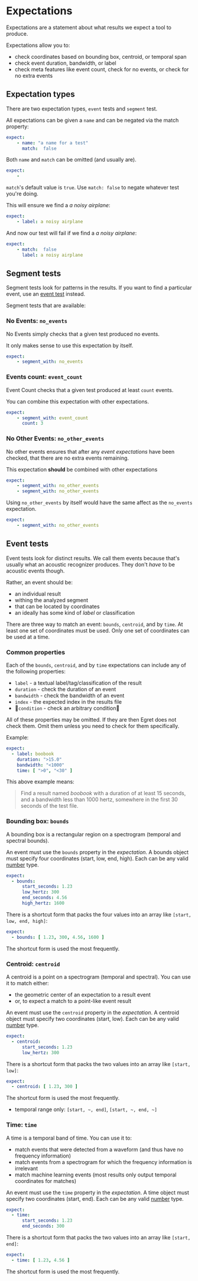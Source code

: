# Expectations

Expectations are a statement about what results we expect a tool to produce.

Expectations allow you to:

- check coordinates based on bounding box, centroid, or temporal span
- check event duration, bandwidth, or label
- check meta features like event count, check for no events, or check for no extra events


## Expectation types

There are two expectation types, `event` tests and `segment` test. 

All expectations can be given a `name` and can be negated via the match property:

```yaml
expect:
    - name: "a name for a test"
      match:  false  
```

Both `name` and `match` can be omitted (and usually are).

```yaml
expect:
    - 
```

`match`'s default value is `true`. Use `match: false` to negate whatever test 
you're doing.

This will ensure we find a _a noisy airplane_:

```yaml
expect:
    - label: a noisy airplane
```

And now our test will fail if we find a _a noisy airplane_:

```yaml
expect:
    - match:  false  
      label: a noisy airplane
```

 ## Segment tests

Segment tests look for patterns in the results.
If you want to find a particular event, use an [event test](#event-tests) instead.

Segment tests that are available:

### No Events: `no_events`

No Events simply checks that a given test produced no events.

It only makes sense to use this expectation by itself.

```yaml
expect:
    - segment_with: no_events
```

### Events count: `event_count`

Event Count checks that a given test produced at least `count` events.

You can combine this expectation with other expectations.

```yaml
expect:
    - segment_with: event_count
      count: 3
```

### No Other Events: `no_other_events`

No other events ensures that after any _event expectations_ have been checked,
that there are no extra events remaining.

This expectation **should** be combined with other expectations



```yaml
expect:
    - segment_with: no_other_events
    - segment_with: no_other_events
```    

Using `no_other_events` by itself would have the same affect as the
`no_events` expectation.

```yaml
expect:
    - segment_with: no_other_events
```    

## Event tests

Event tests look for distinct results. We call them events because that's usually
what an acoustic recognizer produces. They don't _have_ to be acoustic events though.

Rather, an event should be:
  - an individual result
  - withing the analyzed segment
  - that can be located by coordinates
  - an ideally has some kind of _label_ or classification

There are three way to match an event: `bounds`, `centroid`, and by `time`.
At least one set of coordinates must be used.
Only one set of coordinates can be used at a time.

### Common properties

Each of the `bounds`, `centroid`, and by `time` expectations can include any of 
the following properties:

- `label` - a textual label/tag/classification of the result
- `duration` - check the duration of an event
- `bandwidth` - check the bandwidth of an event
- `index` - the expected index in the results file
- 🚧`condition` - check an arbitrary condition🚧

All of these properties may be omitted. If they are then Egret does not check them.
Omit them unless you need to check for them specifically.

Example:

```yaml
expect:
  - label: boobook
    duration: ">15.0"
    bandwidth: "<1000"
    time: [ ">0", "<30" ]
```

This above example means: 

> Find a result named _boobook_ with a duration of at least 15 seconds,
> and a bandwidth less than 1000 hertz, somewhere in the first 30 seconds
> of the test file.
 
###  Bounding box: `bounds`

A bounding box  is a rectangular region on a spectrogram (temporal and spectral bounds).
 
An event must use the `bounds` property in the _expectation_. A bounds
object must specify four coordinates (start, low, end, high). Each
can be any valid [number](./values.md#Numerics) type.


```yaml
expect:
  - bounds:
      start_seconds: 1.23
      low_hertz: 300
      end_seconds: 4.56
      high_hertz: 1600
```

There is a shortcut form that packs the four values into an array like `[start, low, end, high]`:

```yaml
expect:
  - bounds: [ 1.23, 300, 4.56, 1600 ]
```

The shortcut form is used the most frequently.


### Centroid: `centroid`

A centroid is a point on a spectrogram (temporal and spectral).
You can use it to match either:

- the geometric center of an expectation to a result event
- or, to expect a match to a point-like event result

An event must use the `centroid` property in the _expectation_. A centroid
object must specify two coordinates (start, low). Each
can be any valid [number](./values.md#Numerics) type.


```yaml
expect:
  - centroid:
      start_seconds: 1.23
      low_hertz: 300
```

There is a shortcut form that packs the two values into an array like `[start, low]`:

```yaml
expect:
  - centroid: [ 1.23, 300 ]
```

The shortcut form is used the most frequently.



- temporal range only: `[start, ~, end]`, `[start, ~, end, ~]`

### Time: `time`

A time is a temporal band of time.
You can use it to:

- match events that were detected from a waveform (and thus have no frequency information)
- match events from a spectrogram for which the frequency information is irrelevant
- match machine learning events (most results only output temporal coordinates for matches)


An event must use the `time` property in the _expectation_. A time
object must specify two coordinates (start, end). Each
can be any valid [number](./values.md#Numerics) type.


```yaml
expect:
  - time:
      start_seconds: 1.23
      end_seconds: 300
```

There is a shortcut form that packs the two values into an array like `[start, end]`:

```yaml
expect:
  - time: [ 1.23, 4.56 ]
```

The shortcut form is used the most frequently.


